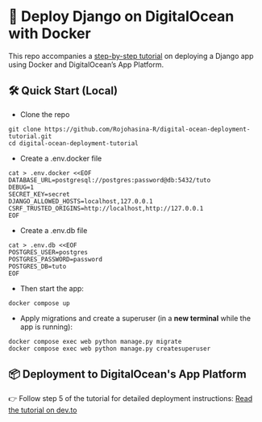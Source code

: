 # 🚀 Deploy Django on DigitalOcean with Docker

This repo accompanies a [step-by-step tutorial](https://dev.to/thierry-django/how-to-deploy-a-django-app-on-digitaloceans-app-platform-with-docker-3b6i) on deploying a Django app using Docker and DigitalOcean’s App Platform.

## 🛠️ Quick Start (Local)

- Clone the repo

```
git clone https://github.com/Rojohasina-R/digital-ocean-deployment-tutorial.git
cd digital-ocean-deployment-tutorial
```

- Create a .env.docker file

```
cat > .env.docker <<EOF
DATABASE_URL=postgresql://postgres:password@db:5432/tuto
DEBUG=1
SECRET_KEY=secret
DJANGO_ALLOWED_HOSTS=localhost,127.0.0.1
CSRF_TRUSTED_ORIGINS=http://localhost,http://127.0.0.1
EOF
```

- Create a .env.db file

```
cat > .env.db <<EOF
POSTGRES_USER=postgres
POSTGRES_PASSWORD=password
POSTGRES_DB=tuto
EOF
```

- Then start the app:

```
docker compose up
```

- Apply migrations and create a superuser (in a **new terminal** while the app is running):

```
docker compose exec web python manage.py migrate
docker compose exec web python manage.py createsuperuser
```

## 📦 Deployment to DigitalOcean's App Platform

👉 Follow step 5 of the tutorial for detailed deployment instructions: [Read the tutorial on dev.to](https://dev.to/thierry-django/how-to-deploy-a-django-app-on-digitaloceans-app-platform-with-docker-3b6i)
